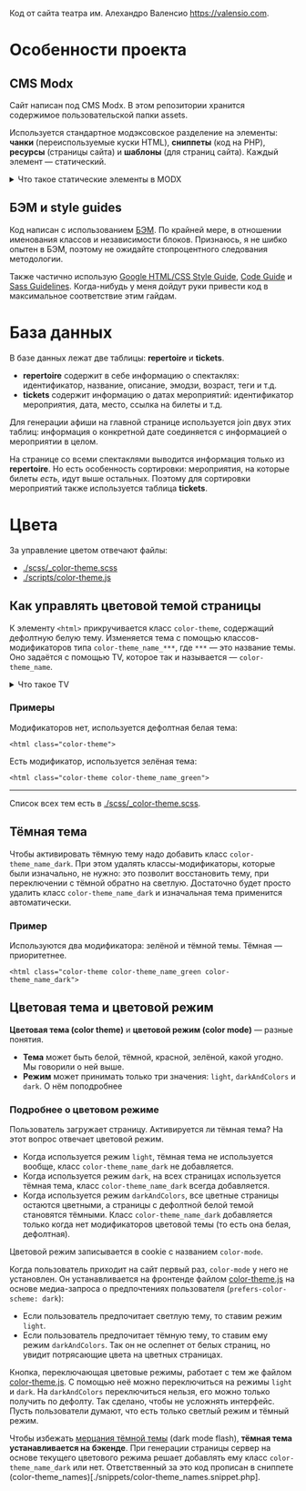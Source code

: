 Код от сайта театра им. Алехандро Валенсио https://valensio.com.

# Особенности проекта

## CMS Modx

Сайт написан под CMS Modx. В этом репозитории хранится содержимое пользовательской папки assets.

Используется стандартное модэксовское разделение на элементы: **чанки** (переиспользуемые куски HTML), **сниппеты** (код на PHP), **ресурсы** (страницы сайта) и **шаблоны** (для страниц сайта). Каждый элемент — статический.

<details>
<summary>Что такое статические элементы в MODX</summary>

По умолчанию коды всех элементов хранятся в базе данных, а не в файлах. Редактируются они в админке сайта с помощью встроенного редактора.

Чтобы сделать процесс разработки привычнее, я пользуюсь статическими элементами: они хранятся в виде обычных файлов, а в базе данных вместо их содержимого — пути к ним.

</details>

## БЭМ и style guides
Код написан с использованием [БЭМ](https://ru.bem.info/methodology/quick-start/). По крайней мере, в отношении именования классов и независимости блоков. Признаюсь, я не шибко опытен в БЭМ, поэтому не ожидайте стопроцентного следования методологии.

Также частично использую [Google HTML/CSS Style Guide](https://google.github.io/styleguide/htmlcssguide.html), [Code Guide](https://codeguide.co/) и [Sass Guidelines](https://sass-guidelin.es/). Когда-нибудь у меня дойдут руки привести код в максимальное соответствие этим гайдам.

# База данных

В базе данных лежат две таблицы: **repertoire** и **tickets**.
* **repertoire** содержит в себе информацию о спектаклях: идентификатор, название, описание, эмодзи, возраст, теги и т.д.
* **tickets** содержит информацию о датах мероприятий: идентификатор мероприятия, дата, место, ссылка на билеты и т.д.

Для генерации афиши на главной странице используется join двух этих таблиц: информация о конкретной дате соединяется с информацией о мероприятии в целом.

На странице со всеми спектаклями выводится информация только из **repertoire**. Но есть особенность сортировки: мероприятия, на которые билеты *есть*, идут выше остальных. Поэтому для сортировки мероприятий также используется таблица **tickets**.

# Цвета

За управление цветом отвечают файлы:
* [./scss/_color-theme.scss](./scss/_color-theme.scss)
* [./scripts/color-theme.js](./scripts/color-theme.js)

## Как управлять цветовой темой страницы

К элементу `<html>` прикручивается класс `color-theme`, содержащий дефолтную белую тему. Изменяется тема с помощью классов-модификаторов типа `color-theme_name_***`, где `***` — это название темы. Оно задаётся с помощью TV, которое так и называется — `сolor-theme_name`.

<details>
<summary>Что такое TV</summary>

Это возможность CMS Modx. Название темы можно задать в админке в отдельном поле при редактировании страницы сайта. Из кода страницы (*ресурса* в терминологии Modx, папка [./resources](./resources)) задать цветовую тему нельзя.

</details>

### Примеры

Модификаторов нет, используется дефолтная белая тема:

    <html class="color-theme">

Есть модификатор, используется зелёная тема:

    <html class="color-theme color-theme_name_green">

---

Список всех тем есть в [./scss/_color-theme.scss](./scss/_color-theme.scss).

## Тёмная тема

Чтобы активировать тёмную тему надо добавить класс `color-theme_name_dark`. При этом удалять классы-модификаторы, которые были изначально, не нужно: это позволит восстановить тему, при переключении с тёмной обратно на светлую. Достаточно будет просто удалить класс `color-theme_name_dark` и изначальная тема применится автоматически.

### Пример
Используются два модификатора: зелёной и тёмной темы. Тёмная — приоритетнее.

    <html class="color-theme color-theme_name_green color-theme_name_dark">


## Цветовая тема и цветовой режим 

**Цветовая тема (color theme)** и **цветовой режим (color mode)** — разные понятия.
* **Тема** может быть белой, тёмной, красной, зелёной, какой угодно. Мы говорили о ней выше.
* **Режим** может принимать только три значения: `light`, `darkAndColors` и `dark`. О нём поподробнее

### Подробнее о цветовом режиме

Пользователь загружает страницу. Активируется ли тёмная тема? На этот вопрос отвечает цветовой режим.

* Когда используется режим `light`, тёмная тема не используется вообще, класс `color-theme_name_dark` не добавляется.
* Когда используется режим `dark`, на всех страницах используется тёмная тема, класс `color-theme_name_dark` всегда добавляется.
* Когда используется режим `darkAndColors`, все цветные страницы остаются цветными, а страницы с дефолтной белой темой становятся тёмными. Класс `color-theme_name_dark` добавляется только когда нет модификаторов цветовой темы (то есть она белая, дефолтная).

Цветовой режим записывается в cookie с названием `color-mode`.

Когда пользователь приходит на сайт первый раз,  `color-mode` у него не установлен. Он устанавливается на фронтенде файлом [color-theme.js](./scripts/color-theme.js) на основе медиа-запроса о предпочтениях пользователя (`prefers-color-scheme: dark`):

* Если пользователь предпочитает светлую тему, то ставим режим `light`.
* Если пользователь предпочитает тёмную тему, то ставим ему режим `darkAndColors`. Так он не ослепнет от белых страниц, но увидит потрясающие цвета на цветных страницах.

Кнопка, переключающая цветовые режимы, работает с тем же файлом [color-theme.js](./scripts/color-theme.js). С помощью неё можно переключиться на режимы `light` и `dark`. На `darkAndColors` переключиться нельзя, его можно только получить по дефолту. Так сделано, чтобы не усложнять интерфейс. Пусть пользователи думают, что есть только светлый режим и тёмный режим.

Чтобы избежать [мерцания тёмной темы](https://dev.to/ayc0/light-dark-mode-avoid-flickering-on-reload-1567) (dark mode flash), **тёмная тема устанавливается на бэкенде**. При генерации страницы сервер на основе текущего цветового режима решает добавлять ему класс `color-theme_name_dark` или нет. Ответственный за это код прописан в сниппете (color-theme_names)[./snippets/color-theme_names.snippet.php].